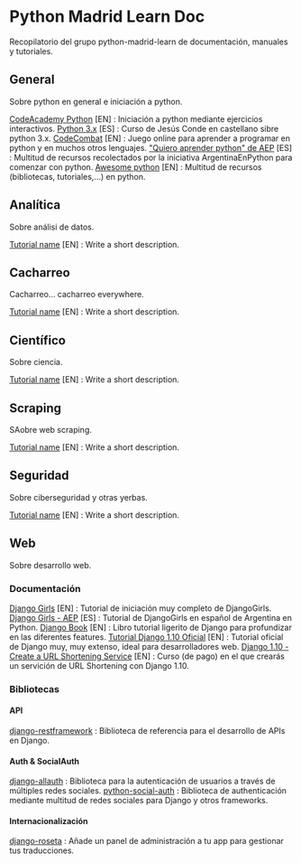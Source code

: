 # Python Madrid Learn Doc

Recopilatorio del grupo python-madrid-learn de documentación, manuales y tutoriales.


## General

Sobre python en general e iniciación a python.

[CodeAcademy Python](https://www.codecademy.com/learn/python) [EN]
:   Iniciación a python mediante ejercicios interactivos.
[Python 3.x](https://www.youtube.com/playlist?list=PLEtcGQaT56cj70Vl_C1qfUinyMELunL-N) [ES]
:   Curso de Jesús Conde en castellano sibre python 3.x.
[CodeCombat](htps://codecombat.com/) [EN]
:   Juego online para aprender a programar en python y en muchos otros lenguajes.
["Quiero aprender python" de AEP](https://argentinaenpython.com/quiero-aprender-python/") [ES]
:   Multitud de recursos recolectados por la iniciativa ArgentinaEnPython para comenzar con python.
[Awesome python](http://awesome-python.com/) [EN]
:   Multitud de recursos (bibliotecas, tutoriales,...) en python.


## Analítica

Sobre análisi de datos.

[Tutorial name](url) [EN]
:   Write a short description.


## Cacharreo

Cacharreo... cacharreo everywhere.

[Tutorial name](url) [EN]
:   Write a short description.


## Científico

Sobre ciencia.

[Tutorial name](url) [EN]
:   Write a short description.


## Scraping

SAobre web scraping.

[Tutorial name](url) [EN]
:   Write a short description.


## Seguridad

Sobre ciberseguridad y otras yerbas.

[Tutorial name](url) [EN]
:   Write a short description.


## Web

Sobre desarrollo web.

### Documentación

[Django Girls](https://tutorial.djangogirls.org/) [EN]
:   Tutorial de iniciación muy completo de DjangoGirls.
[Django Girls - AEP](https://argentinaenpython.com/django-girls/tutorial/) [ES]
:   Tutorial de DjangoGirls en español de Argentina en Python.
[Django Book](http://djangobook.com/) [EN]
:   Libro tutorial ligerito de Django para profundizar en las diferentes features.
[Tutorial Django 1.10 Oficial](https://docs.djangoproject.com/en/1.10/intro/) [EN]
:   Tutorial oficial de Django muy, muy extenso, ideal para desarrolladores web.
[Django 1.10 - Create a URL Shortening Service](https://www.udemy.com/try-django-1-10/) [EN]
:   Curso (de pago) en el que crearás un servición de URL Shortening con Django 1.10.

### Bibliotecas

#### API

[django-restframework](http://www.django-rest-framework.org/)
:   Biblioteca de referencia para el desarrollo de APIs en Django.

#### Auth & SocialAuth

[django-allauth](http://www.intenct.nl/projects/django-allauth/)
:   Biblioteca para la autenticación de usuarios a través de múltiples redes sociales.
[python-social-auth](http://psa.matiasaguirre.net/)
:   Biblioteca de authenticación mediante multitud de redes sociales para Django y otros frameworks.

#### Internacionalización

[django-roseta](https://django-rosetta.readthedocs.io/en/latest/)
:   Añade un panel de administración a tu app para gestionar tus traducciones.
